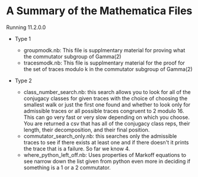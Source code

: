 # A Summary of the Mathematica Files

Running 11.2.0.0

* Type 1
  - groupmodk.nb: This file is supplmentary material for proving what the commutator subgroup of Gamma(2)
  - tracesmodk.nb: This file is supplmentary material for the proof for the set of traces modulo k in the commutator subgroup of Gamma(2)
  
* Type 2
  - class_number_search.nb: this search allows you to look for all of the conjugacy classes for given traces with the choice of choosing the smallest walk or just the first one found and whether to look only for admissible traces or all possible traces congruent to 2 modulo 16.  This can go very fast or very slow depending on which you choose. You are returned a csv that has all of the conjugacy class reps, their length, their decomposition, and their final position.
  - commutator_search_only.nb: this searches only the admissible traces to see if there exists at least one and if there doesn't it prints the trace that is a failure. So far we know 4.
  - where_python_left_off.nb: Uses properties of Markoff equations to see narrow down the list given from python even more in deciding if something is a 1 or a 2 commutator.



